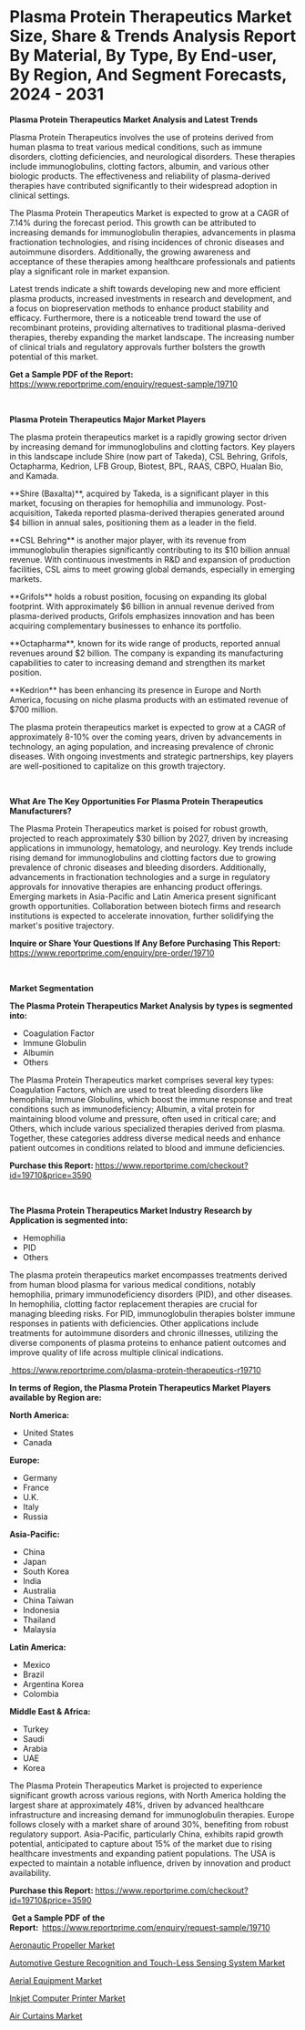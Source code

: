 <p><h1>Plasma Protein Therapeutics Market Size, Share & Trends Analysis Report By Material, By Type, By End-user, By Region, And Segment Forecasts, 2024 - 2031</h1></p><p><strong>Plasma Protein Therapeutics Market Analysis and Latest Trends</strong></p>
<p><p>Plasma Protein Therapeutics involves the use of proteins derived from human plasma to treat various medical conditions, such as immune disorders, clotting deficiencies, and neurological disorders. These therapies include immunoglobulins, clotting factors, albumin, and various other biologic products. The effectiveness and reliability of plasma-derived therapies have contributed significantly to their widespread adoption in clinical settings.</p><p>The Plasma Protein Therapeutics Market is expected to grow at a CAGR of 7.14% during the forecast period. This growth can be attributed to increasing demands for immunoglobulin therapies, advancements in plasma fractionation technologies, and rising incidences of chronic diseases and autoimmune disorders. Additionally, the growing awareness and acceptance of these therapies among healthcare professionals and patients play a significant role in market expansion.</p><p>Latest trends indicate a shift towards developing new and more efficient plasma products, increased investments in research and development, and a focus on biopreservation methods to enhance product stability and efficacy. Furthermore, there is a noticeable trend toward the use of recombinant proteins, providing alternatives to traditional plasma-derived therapies, thereby expanding the market landscape. The increasing number of clinical trials and regulatory approvals further bolsters the growth potential of this market.</p></p>
<p><strong>Get a Sample PDF of the Report:&nbsp;</strong> <a href="https://www.reportprime.com/enquiry/request-sample/19710?utm_campaign=1138&utm_medium=2&utm_source=Github&utm_content=ia&utm_term=02122024&utm_id=plasma-protein-therapeutics">https://www.reportprime.com/enquiry/request-sample/19710</a></p>
<p>&nbsp;</p>
<p><strong>Plasma Protein Therapeutics Major Market Players</strong></p>
<p><p>The plasma protein therapeutics market is a rapidly growing sector driven by increasing demand for immunoglobulins and clotting factors. Key players in this landscape include Shire (now part of Takeda), CSL Behring, Grifols, Octapharma, Kedrion, LFB Group, Biotest, BPL, RAAS, CBPO, Hualan Bio, and Kamada.</p><p>**Shire (Baxalta)**, acquired by Takeda, is a significant player in this market, focusing on therapies for hemophilia and immunology. Post-acquisition, Takeda reported plasma-derived therapies generated around $4 billion in annual sales, positioning them as a leader in the field.</p><p>**CSL Behring** is another major player, with its revenue from immunoglobulin therapies significantly contributing to its $10 billion annual revenue. With continuous investments in R&D and expansion of production facilities, CSL aims to meet growing global demands, especially in emerging markets.</p><p>**Grifols** holds a robust position, focusing on expanding its global footprint. With approximately $6 billion in annual revenue derived from plasma-derived products, Grifols emphasizes innovation and has been acquiring complementary businesses to enhance its portfolio.</p><p>**Octapharma**, known for its wide range of products, reported annual revenues around $2 billion. The company is expanding its manufacturing capabilities to cater to increasing demand and strengthen its market position.</p><p>**Kedrion** has been enhancing its presence in Europe and North America, focusing on niche plasma products with an estimated revenue of $700 million. </p><p>The plasma protein therapeutics market is expected to grow at a CAGR of approximately 8-10% over the coming years, driven by advancements in technology, an aging population, and increasing prevalence of chronic diseases. With ongoing investments and strategic partnerships, key players are well-positioned to capitalize on this growth trajectory.</p></p>
<p>&nbsp;</p>
<p><strong>What Are The Key Opportunities For Plasma Protein Therapeutics Manufacturers?</strong></p>
<p><p>The Plasma Protein Therapeutics market is poised for robust growth, projected to reach approximately $30 billion by 2027, driven by increasing applications in immunology, hematology, and neurology. Key trends include rising demand for immunoglobulins and clotting factors due to growing prevalence of chronic diseases and bleeding disorders. Additionally, advancements in fractionation technologies and a surge in regulatory approvals for innovative therapies are enhancing product offerings. Emerging markets in Asia-Pacific and Latin America present significant growth opportunities. Collaboration between biotech firms and research institutions is expected to accelerate innovation, further solidifying the market's positive trajectory.</p></p>
<p><strong>Inquire or Share Your Questions If Any Before Purchasing This Report:</strong> <a href="https://www.reportprime.com/enquiry/pre-order/19710?utm_campaign=1138&utm_medium=2&utm_source=Github&utm_content=ia&utm_term=02122024&utm_id=plasma-protein-therapeutics">https://www.reportprime.com/enquiry/pre-order/19710</a></p>
<p>&nbsp;</p>
<p><strong>Market Segmentation</strong></p>
<p><strong>The Plasma Protein Therapeutics Market Analysis by types is segmented into:</strong></p>
<p><ul><li>Coagulation Factor</li><li>Immune Globulin</li><li>Albumin</li><li>Others</li></ul></p>
<p><p>The Plasma Protein Therapeutics market comprises several key types: Coagulation Factors, which are used to treat bleeding disorders like hemophilia; Immune Globulins, which boost the immune response and treat conditions such as immunodeficiency; Albumin, a vital protein for maintaining blood volume and pressure, often used in critical care; and Others, which include various specialized therapies derived from plasma. Together, these categories address diverse medical needs and enhance patient outcomes in conditions related to blood and immune deficiencies.</p></p>
<p><strong>Purchase this Report:&nbsp;</strong><a href="https://www.reportprime.com/checkout?id=19710&price=3590&utm_campaign=1138&utm_medium=2&utm_source=Github&utm_content=ia&utm_term=02122024&utm_id=plasma-protein-therapeutics">https://www.reportprime.com/checkout?id=19710&price=3590</a></p>
<p>&nbsp;</p>
<p><strong>The Plasma Protein Therapeutics Market Industry Research by Application is segmented into:</strong></p>
<p><ul><li>Hemophilia</li><li>PID</li><li>Others</li></ul></p>
<p><p>The plasma protein therapeutics market encompasses treatments derived from human blood plasma for various medical conditions, notably hemophilia, primary immunodeficiency disorders (PID), and other diseases. In hemophilia, clotting factor replacement therapies are crucial for managing bleeding risks. For PID, immunoglobulin therapies bolster immune responses in patients with deficiencies. Other applications include treatments for autoimmune disorders and chronic illnesses, utilizing the diverse components of plasma proteins to enhance patient outcomes and improve quality of life across multiple clinical indications.</p></p>
<p><a href="https://www.reportprime.com/plasma-protein-therapeutics-r19710?utm_campaign=1138&utm_medium=2&utm_source=Github&utm_content=ia&utm_term=02122024&utm_id=plasma-protein-therapeutics">&nbsp;https://www.reportprime.com/plasma-protein-therapeutics-r19710</a></p>
<p><strong>In terms of Region, the Plasma Protein Therapeutics Market Players available by Region are:</strong></p>
<p>
    <p> <strong> North America: </strong>
        <ul>
            <li>United States</li>
            <li>Canada</li>
        </ul>
        </p> 
    <p> <strong> Europe: </strong>
        <ul>
            <li>Germany</li>
            <li>France</li>
            <li>U.K.</li>
            <li>Italy</li>
            <li>Russia</li>
        </ul>
        </p> 
    <p> <strong> Asia-Pacific: </strong>
        <ul>
            <li>China</li>
            <li>Japan</li>
            <li>South Korea</li>
            <li>India</li>
            <li>Australia</li>
            <li>China Taiwan</li>
            <li>Indonesia</li>
            <li>Thailand</li>
            <li>Malaysia</li>
        </ul>
        </p> 
    <p> <strong> Latin America: </strong>
        <ul>
            <li>Mexico</li>
            <li>Brazil</li>
            <li>Argentina Korea</li>
            <li>Colombia</li>
        </ul>
        </p> 
    <p> <strong> Middle East & Africa: </strong>
        <ul>
            <li>Turkey</li>
            <li>Saudi</li>
            <li>Arabia</li>
            <li>UAE</li>
            <li>Korea</li>
        </ul>
    </p>
    </p>
<p><p>The Plasma Protein Therapeutics Market is projected to experience significant growth across various regions, with North America holding the largest share at approximately 48%, driven by advanced healthcare infrastructure and increasing demand for immunoglobulin therapies. Europe follows closely with a market share of around 30%, benefiting from robust regulatory support. Asia-Pacific, particularly China, exhibits rapid growth potential, anticipated to capture about 15% of the market due to rising healthcare investments and expanding patient populations. The USA is expected to maintain a notable influence, driven by innovation and product availability.</p></p>
<p><strong>Purchase this Report: </strong><a href="https://www.reportprime.com/checkout?id=19710&price=3590&utm_campaign=1138&utm_medium=2&utm_source=Github&utm_content=ia&utm_term=02122024&utm_id=plasma-protein-therapeutics">https://www.reportprime.com/checkout?id=19710&price=3590</a></p>
<p>&nbsp;<strong>Get a Sample PDF of the Report:&nbsp;&nbsp;</strong><a href="https://www.reportprime.com/enquiry/request-sample/19710?utm_campaign=1138&utm_medium=2&utm_source=Github&utm_content=ia&utm_term=02122024&utm_id=plasma-protein-therapeutics">https://www.reportprime.com/enquiry/request-sample/19710</a></p>
<p><strong></strong></p>
<p><p><a href="https://www.linkedin.com/pulse/analyzing-aeronautic-propeller-markets-size-share-revenue-projected-o46hf?utm_campaign=1138&utm_medium=2&utm_source=Github&utm_content=ia&utm_term=02122024&utm_id=plasma-protein-therapeutics">Aeronautic Propeller Market</a></p><p><a href="https://issuu.com/reportprime-2/docs/automotive-gesture-recognition-and-touch-less-sens?utm_campaign=1138&utm_medium=2&utm_source=Github&utm_content=ia&utm_term=02122024&utm_id=plasma-protein-therapeutics">Automotive Gesture Recognition and Touch-Less Sensing System Market</a></p><p><a href="https://www.linkedin.com/pulse/aerial-equipment-industry-forecast-future-growth-valuation-key-xxvsf?utm_campaign=1138&utm_medium=2&utm_source=Github&utm_content=ia&utm_term=02122024&utm_id=plasma-protein-therapeutics">Aerial Equipment Market</a></p><p><a href="https://issuu.com/reportprime-2/docs/inkjet-computer-printer-market-size-2030.pptx?utm_campaign=1138&utm_medium=2&utm_source=Github&utm_content=ia&utm_term=02122024&utm_id=plasma-protein-therapeutics">Inkjet Computer Printer Market</a></p><p><a href="https://www.linkedin.com/pulse/future-demand-revenue-forecast-air-curtains-market-10-cagr-from-bxi7f?utm_campaign=1138&utm_medium=2&utm_source=Github&utm_content=ia&utm_term=02122024&utm_id=plasma-protein-therapeutics">Air Curtains Market</a></p></p>